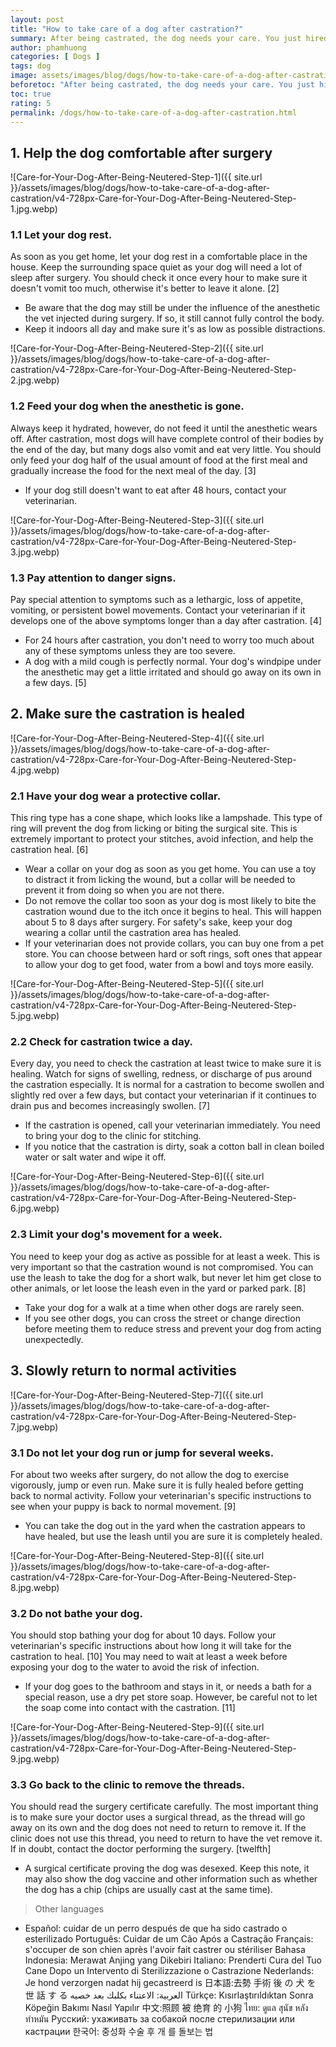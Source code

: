 ```yaml
---
layout: post
title: "How to take care of a dog after castration?"
summary: After being castrated, the dog needs your care. You just hired someone else to castrate it. It is unaware that this will affect its behavior and lose its fertility. Although the process is very simple, the dog will be very tired and may experience nausea for a few days. There is also a risk of infection early on. However, it still loves you, so take care of it by letting it rest and doing all you can to prevent infection and help the castration heal.
author: phamhuong
categories: [ Dogs ]
tags: dog
image: assets/images/blog/dogs/how-to-take-care-of-a-dog-after-castration/v4-728px-Care-for-Your-Dog-After-Being-Neutered-Step-1.jpg.webp
beforetoc: "After being castrated, the dog needs your care. You just hired someone else to castrate it. It is unaware that this will affect its behavior and lose its fertility. Although the process is very simple, the dog will be very tired and may experience nausea for a few days. There is also a risk of infection early on. However, it still loves you, so take care of it by letting it rest and doing all you can to prevent infection and help the castration heal."
toc: true
rating: 5
permalink: /dogs/how-to-take-care-of-a-dog-after-castration.html
---
```



## 1. Help the dog comfortable after surgery

![Care-for-Your-Dog-After-Being-Neutered-Step-1]({{ site.url }}/assets/images/blog/dogs/how-to-take-care-of-a-dog-after-castration/v4-728px-Care-for-Your-Dog-After-Being-Neutered-Step-1.jpg.webp)

### 1.1 Let your dog rest. 

As soon as you get home, let your dog rest in a comfortable place in the house. Keep the surrounding space quiet as your dog will need a lot of sleep after surgery. You should check it once every hour to make sure it doesn't vomit too much, otherwise it's better to leave it alone. [2]
- Be aware that the dog may still be under the influence of the anesthetic the vet injected during surgery. If so, it still cannot fully control the body.
- Keep it indoors all day and make sure it's as low as possible distractions.

![Care-for-Your-Dog-After-Being-Neutered-Step-2]({{ site.url }}/assets/images/blog/dogs/how-to-take-care-of-a-dog-after-castration/v4-728px-Care-for-Your-Dog-After-Being-Neutered-Step-2.jpg.webp)

### 1.2 Feed your dog when the anesthetic is gone. 

Always keep it hydrated, however, do not feed it until the anesthetic wears off. After castration, most dogs will have complete control of their bodies by the end of the day, but many dogs also vomit and eat very little. You should only feed your dog half of the usual amount of food at the first meal and gradually increase the food for the next meal of the day. [3]
- If your dog still doesn't want to eat after 48 hours, contact your veterinarian.

![Care-for-Your-Dog-After-Being-Neutered-Step-3]({{ site.url }}/assets/images/blog/dogs/how-to-take-care-of-a-dog-after-castration/v4-728px-Care-for-Your-Dog-After-Being-Neutered-Step-3.jpg.webp)

### 1.3 Pay attention to danger signs. 

Pay special attention to symptoms such as a lethargic, loss of appetite, vomiting, or persistent bowel movements. Contact your veterinarian if it develops one of the above symptoms longer than a day after castration. [4]
- For 24 hours after castration, you don't need to worry too much about any of these symptoms unless they are too severe.
- A dog with a mild cough is perfectly normal. Your dog's windpipe under the anesthetic may get a little irritated and should go away on its own in a few days. [5]

## 2. Make sure the castration is healed

![Care-for-Your-Dog-After-Being-Neutered-Step-4]({{ site.url }}/assets/images/blog/dogs/how-to-take-care-of-a-dog-after-castration/v4-728px-Care-for-Your-Dog-After-Being-Neutered-Step-4.jpg.webp)

### 2.1 Have your dog wear a protective collar. 

This ring type has a cone shape, which looks like a lampshade. This type of ring will prevent the dog from licking or biting the surgical site. This is extremely important to protect your stitches, avoid infection, and help the castration heal. [6]
- Wear a collar on your dog as soon as you get home. You can use a toy to distract it from licking the wound, but a collar will be needed to prevent it from doing so when you are not there.
- Do not remove the collar too soon as your dog is most likely to bite the castration wound due to the itch once it begins to heal. This will happen about 5 to 8 days after surgery. For safety's sake, keep your dog wearing a collar until the castration area has healed.
- If your veterinarian does not provide collars, you can buy one from a pet store. You can choose between hard or soft rings, soft ones that appear to allow your dog to get food, water from a bowl and toys more easily.

![Care-for-Your-Dog-After-Being-Neutered-Step-5]({{ site.url }}/assets/images/blog/dogs/how-to-take-care-of-a-dog-after-castration/v4-728px-Care-for-Your-Dog-After-Being-Neutered-Step-5.jpg.webp)

### 2.2 Check for castration twice a day. 

Every day, you need to check the castration at least twice to make sure it is healing. Watch for signs of swelling, redness, or discharge of pus around the castration especially. It is normal for a castration to become swollen and slightly red over a few days, but contact your veterinarian if it continues to drain pus and becomes increasingly swollen. [7]
- If the castration is opened, call your veterinarian immediately. You need to bring your dog to the clinic for stitching.
- If you notice that the castration is dirty, soak a cotton ball in clean boiled water or salt water and wipe it off.

![Care-for-Your-Dog-After-Being-Neutered-Step-6]({{ site.url }}/assets/images/blog/dogs/how-to-take-care-of-a-dog-after-castration/v4-728px-Care-for-Your-Dog-After-Being-Neutered-Step-6.jpg.webp)

### 2.3 Limit your dog's movement for a week. 

You need to keep your dog as active as possible for at least a week. This is very important so that the castration wound is not compromised. You can use the leash to take the dog for a short walk, but never let him get close to other animals, or let loose the leash even in the yard or parked park. [8]
- Take your dog for a walk at a time when other dogs are rarely seen.
- If you see other dogs, you can cross the street or change direction before meeting them to reduce stress and prevent your dog from acting unexpectedly.

## 3. Slowly return to normal activities

![Care-for-Your-Dog-After-Being-Neutered-Step-7]({{ site.url }}/assets/images/blog/dogs/how-to-take-care-of-a-dog-after-castration/v4-728px-Care-for-Your-Dog-After-Being-Neutered-Step-7.jpg.webp)

### 3.1 Do not let your dog run or jump for several weeks. 

For about two weeks after surgery, do not allow the dog to exercise vigorously, jump or even run. Make sure it is fully healed before getting back to normal activity. Follow your veterinarian's specific instructions to see when your puppy is back to normal movement. [9]
- You can take the dog out in the yard when the castration appears to have healed, but use the leash until you are sure it is completely healed.

![Care-for-Your-Dog-After-Being-Neutered-Step-8]({{ site.url }}/assets/images/blog/dogs/how-to-take-care-of-a-dog-after-castration/v4-728px-Care-for-Your-Dog-After-Being-Neutered-Step-8.jpg.webp)

### 3.2 Do not bathe your dog. 

You should stop bathing your dog for about 10 days. Follow your veterinarian's specific instructions about how long it will take for the castration to heal. [10] You may need to wait at least a week before exposing your dog to the water to avoid the risk of infection.
- If your dog goes to the bathroom and stays in it, or needs a bath for a special reason, use a dry pet store soap. However, be careful not to let the soap come into contact with the castration. [11]

![Care-for-Your-Dog-After-Being-Neutered-Step-9]({{ site.url }}/assets/images/blog/dogs/how-to-take-care-of-a-dog-after-castration/v4-728px-Care-for-Your-Dog-After-Being-Neutered-Step-9.jpg.webp)

### 3.3 Go back to the clinic to remove the threads. 

You should read the surgery certificate carefully. The most important thing is to make sure your doctor uses a surgical thread, as the thread will go away on its own and the dog does not need to return to remove it. If the clinic does not use this thread, you need to return to have the vet remove it. If in doubt, contact the doctor performing the surgery. [twelfth]
- A surgical certificate proving the dog was desexed. Keep this note, it may also show the dog vaccine and other information such as whether the dog has a chip (chips are usually cast at the same time).

> Other languages
- Español: cuidar de un perro después de que ha sido castrado o esterilizado Português: Cuidar de um Cão Após a Castração Français: s'occuper de son chien après l'avoir fait castrer ou stériliser Bahasa Indonesia: Merawat Anjing yang Dikebiri Italiano: Prenderti Cura del Tuo Cane Dopo un Intervento di Sterilizzazione o Castrazione Nederlands: Je hond verzorgen nadat hij gecastreerd is 日本語:去勢 手術 後 の 犬 を 世 話 す る العربية: الاعتناء بكلبك بعد خصيه Türkçe: Kısırlaştırıldıktan Sonra Köpeğin Bakımı Nasıl Yapılır 中文:照顾 被 绝育 的 小狗 ไทย: ดูแล สุนัข หลัง ทำหมัน Русский: ухаживать за собакой после стерилизации или кастрации 한국어: 중성화 수술 후 개 를 돌보는 법